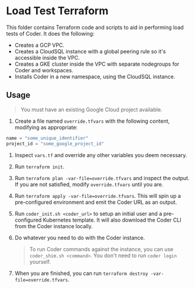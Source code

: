 # Load Test Terraform

This folder contains Terraform code and scripts to aid in performing load tests of Coder.
It does the following:

- Creates a GCP VPC.
- Creates a CloudSQL instance with a global peering rule so it's accessible inside the VPC.
- Creates a GKE cluster inside the VPC with separate nodegroups for Coder and workspaces.
- Installs Coder in a new namespace, using the CloudSQL instance.

## Usage

> You must have an existing Google Cloud project available.

1. Create a file named `override.tfvars` with the following content, modifying as appropriate:

```terraform
name = "some_unique_identifier"
project_id = "some_google_project_id"
```

1. Inspect `vars.tf` and override any other variables you deem necessary.

1. Run `terraform init`.

1. Run `terraform plan -var-file=override.tfvars` and inspect the output.
   If you are not satisfied, modify `override.tfvars` until you are.

1. Run `terraform apply -var-file=override.tfvars`. This will spin up a pre-configured environment
   and emit the Coder URL as an output.

1. Run `coder_init.sh <coder_url>` to setup an initial user and a pre-configured Kubernetes
   template. It will also download the Coder CLI from the Coder instance locally.

1. Do whatever you need to do with the Coder instance.

   > To run Coder commands against the instance, you can use `coder_shim.sh <command>`.
   > You don't need to run `coder login` yourself.

1. When you are finished, you can run `terraform destroy -var-file=override.tfvars`.
